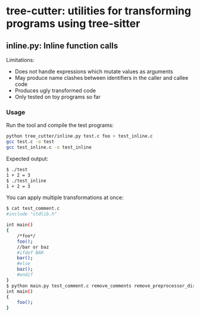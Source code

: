 # tree-cutter: utilities for transforming programs using tree-sitter

## inline.py: Inline function calls

Limitations:
- Does not handle expressions which mutate values as arguments
- May produce name clashes between identifiers in the caller and callee code
- Produces ugly transformed code
- Only tested on toy programs so far

### Usage

Run the tool and compile the test programs:

```bash
python tree_cutter/inline.py test.c foo > test_inline.c
gcc test.c -o test
gcc test_inline.c -o test_inline
```

Expected output:

```bash
$ ./test
1 + 2 = 3
$ ./test_inline
1 + 2 = 3
```

You can apply multiple transformations at once:

```bash
$ cat test_comment.c 
#include "stdlib.h"

int main()
{
    /*foo*/
    foo();
    //bar or baz
    #ifdef BAR
    bar();
    #else
    baz();
    #endif
}
$ python main.py test_comment.c remove_comments remove_preprocessor_directives remove_blank_lines
int main()
{
    foo();
}
```
